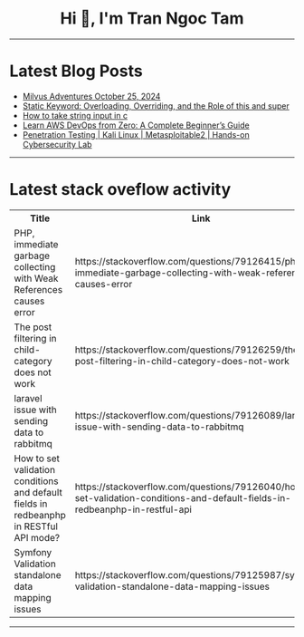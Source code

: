 <h1 align="center">Hi 👋, I'm Tran Ngoc Tam</h1>

---

# Latest Blog Posts 
<!-- BLOG-POST-LIST:START -->
- [Milvus Adventures October 25, 2024](https://dev.to/chrischurilo/milvus-adventures-october-25-2024-58kd)
- [Static Keyword: Overloading, Overriding, and the Role of this and super](https://dev.to/arshisaxena26/static-keyword-overloading-overriding-and-the-role-of-this-and-super-3l8k)
- [How to take string input in c](https://dev.to/mujahida_joynab_64c7407d8/how-to-take-string-input-in-c-29ba)
- [Learn AWS DevOps from Zero: A Complete Beginner’s Guide](https://dev.to/prodevopsguytech/learn-aws-devops-from-zero-a-complete-beginners-guide-1gl2)
- [Penetration Testing | Kali Linux | Metasploitable2 | Hands-on Cybersecurity Lab](https://dev.to/labex/penetration-testing-kali-linux-metasploitable2-hands-on-cybersecurity-lab-21be)
<!-- BLOG-POST-LIST:END -->

---

# Latest stack oveflow activity
<table>
  <tr><th>Title</th><th>Link</th></tr>
  <!-- STACKOVERFLOW:START --><tr><td>PHP, immediate garbage collecting with Weak References causes error</td><td>https://stackoverflow.com/questions/79126415/php-immediate-garbage-collecting-with-weak-references-causes-error</td></tr><tr><td>The post filtering in child-category does not work</td><td>https://stackoverflow.com/questions/79126259/the-post-filtering-in-child-category-does-not-work</td></tr><tr><td>laravel issue with sending data to rabbitmq</td><td>https://stackoverflow.com/questions/79126089/laravel-issue-with-sending-data-to-rabbitmq</td></tr><tr><td>How to set validation conditions and default fields in redbeanphp in RESTful API mode?</td><td>https://stackoverflow.com/questions/79126040/how-to-set-validation-conditions-and-default-fields-in-redbeanphp-in-restful-api</td></tr><tr><td>Symfony Validation standalone data mapping issues</td><td>https://stackoverflow.com/questions/79125987/symfony-validation-standalone-data-mapping-issues</td></tr><!-- STACKOVERFLOW:END -->
</table>

---


